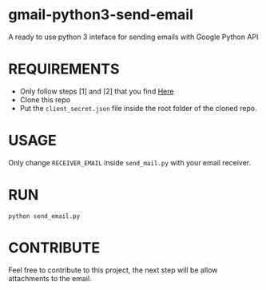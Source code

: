 # gmail-python3-send-email
A ready to use python 3 inteface for sending emails with Google Python API

# REQUIREMENTS
* Only follow steps [1] and [2] that you find [Here](https://developers.google.com/gmail/api/quickstart/python#step_1_turn_on_the_api_name)
* Clone this repo
* Put the `client_secret.json` file inside the root folder of the cloned repo.

# USAGE
Only change `RECEIVER_EMAIL` inside `send_mail.py` with your email receiver.

# RUN
```
python send_email.py
```
# CONTRIBUTE
Feel free to contribute to this project, the next step will be allow attachments to the email.
